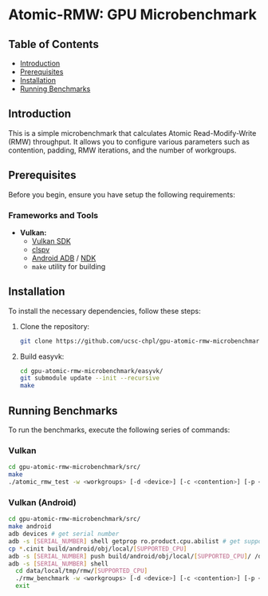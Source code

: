 # Atomic-RMW: GPU Microbenchmark 

## Table of Contents
- [Introduction](#introduction)
- [Prerequisites](#prerequisites)
- [Installation](#installation)
- [Running Benchmarks](#running-benchmarks)

## Introduction
This is a simple microbenchmark that calculates Atomic Read-Modify-Write (RMW) throughput. It allows you to configure various parameters such as contention, padding, RMW iterations, and the number of workgroups.

## Prerequisites
Before you begin, ensure you have setup the following requirements:

### Frameworks and Tools
- **Vulkan:**
  - [Vulkan SDK](https://vulkan.lunarg.com/sdk/home)
  - [clspv](https://github.com/google/clspv)
  - [Android ADB](https://developer.android.com/studio/command-line/adb) / [NDK](https://developer.android.com/ndk)
  - `make` utility for building

## Installation
To install the necessary dependencies, follow these steps:

1. Clone the repository:
    ```bash
    git clone https://github.com/ucsc-chpl/gpu-atomic-rmw-microbenchmark.git
    ```
    
2. Build easyvk:
    ```bash
    cd gpu-atomic-rmw-microbenchmark/easyvk/
    git submodule update --init --recursive
    make
    ```

## Running Benchmarks
To run the benchmarks, execute the following series of commands:

### Vulkan

```bash
cd gpu-atomic-rmw-microbenchmark/src/
make
./atomic_rmw_test -w <workgroups> [-d <device>] [-c <contention>] [-p <padding>] [-i <rmw_iterations>]
```

### Vulkan (Android)
```bash
cd gpu-atomic-rmw-microbenchmark/src/
make android
adb devices # get serial number
adb -s [SERIAL_NUMBER] shell getprop ro.product.cpu.abilist # get supported CPU, use ro.product.cpu.abi if pre-lollipop version
cp *.cinit build/android/obj/local/[SUPPORTED_CPU]
adb -s [SERIAL_NUMBER] push build/android/obj/local/[SUPPORTED_CPU]/ /data/local/tmp/rmw
adb -s [SERIAL_NUMBER] shell
  cd data/local/tmp/rmw/[SUPPORTED_CPU]
  ./rmw_benchmark -w <workgroups> [-d <device>] [-c <contention>] [-p <padding>] [-i <rmw_iterations>]
  exit
```
